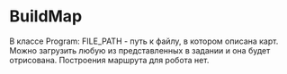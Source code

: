 # BuildMap




В классе Program: FILE_PATH - путь к файлу, в котором описана карт. 
Можно загрузить любую из представленных в задании и она будет отрисована. 
Построения маршрута для робота нет.
